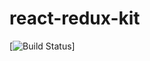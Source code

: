 # react-redux-kit
[![Build Status](https://api.travis-ci.org/salikovpro/react-redux-kit.svg?branch=develop)]
